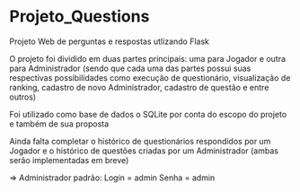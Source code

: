 # Projeto_Questions
 Projeto Web de perguntas e respostas utlizando Flask

O projeto foi dividido em duas partes principais: uma para Jogador e outra para Administrador (sendo que cada uma das partes possui suas respectivas possibilidades como execução de questionário, visualização de ranking, cadastro de novo Administrador, cadastro de questão e entre outros)

Foi utilizado como base de dados o SQLite por conta do escopo do projeto e também de sua proposta

Ainda falta completar o histórico de questionários respondidos por um Jogador e o histórico de questões criadas por um Administrador (ambas serão implementadas em breve)

=>  Administrador padrão:   Login = admin
                            Senha = admin
